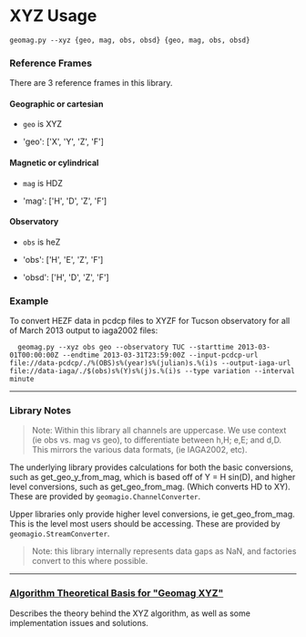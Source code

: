 
# XYZ Usage #

`geomag.py --xyz {geo, mag, obs, obsd} {geo, mag, obs, obsd}`

### Reference Frames ###

There are 3 reference frames in this library.

#### Geographic or cartesian ####

 - `geo` is XYZ

 - 'geo':  ['X', 'Y', 'Z', 'F']

#### Magnetic or cylindrical ####

 - `mag` is HDZ

 - 'mag':  ['H', 'D', 'Z', 'F']

#### Observatory ####

 - `obs` is heZ

 - 'obs':  ['H', 'E', 'Z', 'F']
 - 'obsd': ['H', 'D', 'Z', 'F']

### Example ###

To convert HEZF data in pcdcp files to XYZF for Tucson observatory for all of
March 2013 output to iaga2002 files:

      geomag.py --xyz obs geo --observatory TUC --starttime 2013-03-01T00:00:00Z --endtime 2013-03-31T23:59:00Z --input-pcdcp-url file://data-pcdcp/./%(OBS)s%(year)s%(julian)s.%(i)s --output-iaga-url file://data-iaga/./$(obs)s%(Y)s%(j)s.%(i)s --type variation --interval minute


---
### Library Notes ###

> Note: Within this library all channels are uppercase.
> We use context (ie obs vs. mag vs geo), to differentiate between h,H; e,E;
> and d,D. This mirrors the various data formats, (ie IAGA2002, etc).

The underlying library provides calculations for both the basic conversions,
such as get_geo_y_from_mag, which is based off of Y = H sin(D), and higher
level conversions, such as get_geo_from_mag. (Which converts HD to XY).
These are provided by `geomagio.ChannelConverter`.

Upper libraries only provide higher level conversions, ie get_geo_from_mag.
This is the level most users should be accessing.
These are provided by `geomagio.StreamConverter`.

> Note: this library internally represents data gaps as NaN, and factories
> convert to this where possible.

---
### [Algorithm Theoretical Basis for "Geomag XYZ"](XYZ.md) ###
Describes the theory behind the XYZ algorithm, as well as some implementation
issues and solutions.
